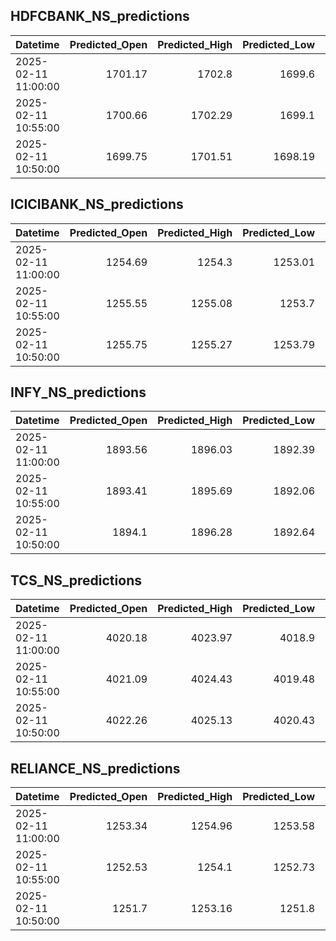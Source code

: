## HDFCBANK_NS_predictions
| Datetime            |   Predicted_Open |   Predicted_High |   Predicted_Low |   Predicted_Close |   Predicted_Volume |
|:--------------------|-----------------:|-----------------:|----------------:|------------------:|-------------------:|
| 2025-02-11 11:00:00 |          1701.17 |          1702.8  |         1699.6  |           1700.92 |            93380.4 |
| 2025-02-11 10:55:00 |          1700.66 |          1702.29 |         1699.1  |           1700.4  |            93677.6 |
| 2025-02-11 10:50:00 |          1699.75 |          1701.51 |         1698.19 |           1699.63 |            91284.5 |

## ICICIBANK_NS_predictions
| Datetime            |   Predicted_Open |   Predicted_High |   Predicted_Low |   Predicted_Close |   Predicted_Volume |
|:--------------------|-----------------:|-----------------:|----------------:|------------------:|-------------------:|
| 2025-02-11 11:00:00 |          1254.69 |          1254.3  |         1253.01 |           1254.75 |            91319.6 |
| 2025-02-11 10:55:00 |          1255.55 |          1255.08 |         1253.7  |           1255.61 |            88150.7 |
| 2025-02-11 10:50:00 |          1255.75 |          1255.27 |         1253.79 |           1255.79 |            85920.5 |

## INFY_NS_predictions
| Datetime            |   Predicted_Open |   Predicted_High |   Predicted_Low |   Predicted_Close |   Predicted_Volume |
|:--------------------|-----------------:|-----------------:|----------------:|------------------:|-------------------:|
| 2025-02-11 11:00:00 |          1893.56 |          1896.03 |         1892.39 |           1892.49 |            38396   |
| 2025-02-11 10:55:00 |          1893.41 |          1895.69 |         1892.06 |           1892.2  |            38256.4 |
| 2025-02-11 10:50:00 |          1894.1  |          1896.28 |         1892.64 |           1892.81 |            38691   |

## TCS_NS_predictions
| Datetime            |   Predicted_Open |   Predicted_High |   Predicted_Low |   Predicted_Close |   Predicted_Volume |
|:--------------------|-----------------:|-----------------:|----------------:|------------------:|-------------------:|
| 2025-02-11 11:00:00 |          4020.18 |          4023.97 |         4018.9  |           4022.11 |            22445.3 |
| 2025-02-11 10:55:00 |          4021.09 |          4024.43 |         4019.48 |           4022.4  |            23832.1 |
| 2025-02-11 10:50:00 |          4022.26 |          4025.13 |         4020.43 |           4023.27 |            24582   |

## RELIANCE_NS_predictions
| Datetime            |   Predicted_Open |   Predicted_High |   Predicted_Low |   Predicted_Close |   Predicted_Volume |
|:--------------------|-----------------:|-----------------:|----------------:|------------------:|-------------------:|
| 2025-02-11 11:00:00 |          1253.34 |          1254.96 |         1253.58 |           1254.08 |            65394.4 |
| 2025-02-11 10:55:00 |          1252.53 |          1254.1  |         1252.73 |           1253.32 |            61557.5 |
| 2025-02-11 10:50:00 |          1251.7  |          1253.16 |         1251.8  |           1252.53 |            58030.9 |

